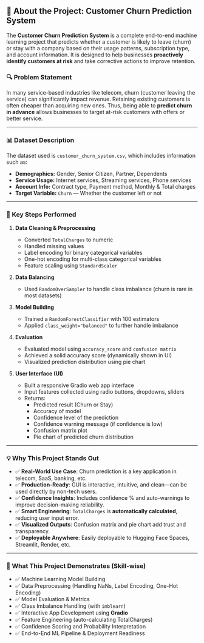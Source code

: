 ## 🧠 About the Project: Customer Churn Prediction System

The **Customer Churn Prediction System** is a complete end-to-end machine learning project that predicts whether a customer is likely to leave (churn) or stay with a company based on their usage patterns, subscription type, and account information. It is designed to help businesses **proactively identify customers at risk** and take corrective actions to improve retention.

### 🔍 Problem Statement

In many service-based industries like telecom, churn (customer leaving the service) can significantly impact revenue. Retaining existing customers is often cheaper than acquiring new ones. Thus, being able to **predict churn in advance** allows businesses to target at-risk customers with offers or better service.

---

### 📊 Dataset Description

The dataset used is `customer_churn_system.csv`, which includes information such as:

- **Demographics:** Gender, Senior Citizen, Partner, Dependents  
- **Service Usage:** Internet services, Streaming services, Phone services  
- **Account Info:** Contract type, Payment method, Monthly & Total charges  
- **Target Variable:** `Churn` — Whether the customer left or not

---

### 🧪 Key Steps Performed

1. **Data Cleaning & Preprocessing**
   - Converted `TotalCharges` to numeric
   - Handled missing values
   - Label encoding for binary categorical variables
   - One-hot encoding for multi-class categorical variables
   - Feature scaling using `StandardScaler`

2. **Data Balancing**
   - Used `RandomOverSampler` to handle class imbalance (churn is rare in most datasets)

3. **Model Building**
   - Trained a `RandomForestClassifier` with 100 estimators
   - Applied `class_weight="balanced"` to further handle imbalance

4. **Evaluation**
   - Evaluated model using `accuracy_score` and `confusion matrix`
   - Achieved a solid accuracy score (dynamically shown in UI)
   - Visualized prediction distribution using pie chart

5. **User Interface (UI)**
   - Built a responsive Gradio web app interface
   - Input features collected using radio buttons, dropdowns, sliders
   - Returns:
     - Predicted result (Churn or Stay)
     - Accuracy of model
     - Confidence level of the prediction
     - Confidence warning message (if confidence is low)
     - Confusion matrix plot
     - Pie chart of predicted churn distribution

---

### 💡 Why This Project Stands Out

- ✅ **Real-World Use Case**: Churn prediction is a key application in telecom, SaaS, banking, etc.
- ✅ **Production-Ready**: GUI is interactive, intuitive, and clean—can be used directly by non-tech users.
- ✅ **Confidence Insights**: Includes confidence % and auto-warnings to improve decision-making reliability.
- ✅ **Smart Engineering**: `TotalCharges` is **automatically calculated**, reducing user input error.
- ✅ **Visualized Outputs**: Confusion matrix and pie chart add trust and transparency.
- ✅ **Deployable Anywhere**: Easily deployable to Hugging Face Spaces, Streamlit, Render, etc.

---

### 🎯 What This Project Demonstrates (Skill-wise)

- ✅ Machine Learning Model Building
- ✅ Data Preprocessing (Handling NaNs, Label Encoding, One-Hot Encoding)
- ✅ Model Evaluation & Metrics
- ✅ Class Imbalance Handling (with `imblearn`)
- ✅ Interactive App Development using **Gradio**
- ✅ Feature Engineering (auto-calculating TotalCharges)
- ✅ Confidence Scoring and Probability Interpretation
- ✅ End-to-End ML Pipeline & Deployment Readiness
